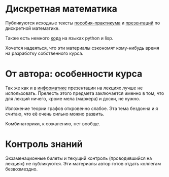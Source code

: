# Дискретная математика

Публикуются исходные тексты [пособия-практикума](practice) и [презентаций](presentation) по дискретной математике.

Также есть немного [кода](code) на языках python и lisp.

Хочется надеяться, что эти материалы сэкономят кому-нибудь время на разработку собственного курса.

# От автора: особенности курса

Так же как и в [информатике](https://github.com/mmshihov/informatics) презентации на лекциях лучше не использовать. Прелесть этого предмета заключается именно в том, что для лекций ничего, кроме мела (маркера) и доски, не нужно.

Изложение теории графов откровенно слабое. Эта тема бездонна и я считаю, что её очень сильно можно развить.

Комбинаторики, к сожалению, нет вообще.

# Контроль знаний

Экзаменационные билеты и текущий контроль (проводившийся на лекциях) не публикуются. Эти материалы автор готов отдать коллегам безвозмездно.
